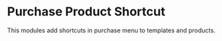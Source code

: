 Purchase Product Shortcut
===========

This modules add shortcuts in purchase menu to templates and products.
